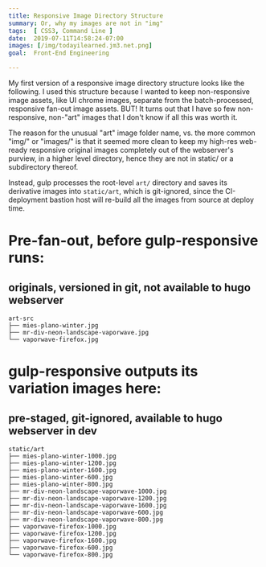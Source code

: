 ```yaml
---
title: Responsive Image Directory Structure
summary: Or, why my images are not in "img"
tags:  [ CSS3, Command Line ]
date:  2019-07-11T14:58:24-07:00
images: [/img/todayilearned.jm3.net.png]
goal:  Front-End Engineering

---
```


My first version of a responsive image directory structure looks like
the following. I used this structure because I wanted to keep
non-responsive image assets, like UI chrome images, separate from the
batch-processed, responsive fan-out image assets. BUT! It turns out that
I have so few non-responsive, non-"art" images that I don't know if all
this was worth it.

The reason for the unusual "art" image folder name, vs. the more common
"img/" or "images/" is that it seemed more clean to keep my high-res
web-ready responsive original images completely out of the webserver's
purview, in a higher level directory, hence they are not in static/ or a
subdirectory thereof.

Instead, gulp processes the root-level `art/` directory and saves its
derivative images into `static/art`, which is git-ignored, since the
CI-deployment bastion host will re-build all the images from source at
deploy time.

# Pre-fan-out, before gulp-responsive runs:

## originals, versioned in git, not available to hugo webserver

    art-src
    ├── mies-plano-winter.jpg
    ├── mr-div-neon-landscape-vaporwave.jpg
    └── vaporwave-firefox.jpg

# gulp-responsive outputs its variation images here:

## pre-staged, git-ignored, available to hugo webserver in dev

    static/art
    ├── mies-plano-winter-1000.jpg
    ├── mies-plano-winter-1200.jpg
    ├── mies-plano-winter-1600.jpg
    ├── mies-plano-winter-600.jpg
    ├── mies-plano-winter-800.jpg
    ├── mr-div-neon-landscape-vaporwave-1000.jpg
    ├── mr-div-neon-landscape-vaporwave-1200.jpg
    ├── mr-div-neon-landscape-vaporwave-1600.jpg
    ├── mr-div-neon-landscape-vaporwave-600.jpg
    ├── mr-div-neon-landscape-vaporwave-800.jpg
    ├── vaporwave-firefox-1000.jpg
    ├── vaporwave-firefox-1200.jpg
    ├── vaporwave-firefox-1600.jpg
    ├── vaporwave-firefox-600.jpg
    └── vaporwave-firefox-800.jpg

